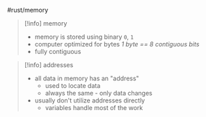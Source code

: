 #rust/memory 

>[!info] memory
> - memory is stored using binary `0`, `1`
> - computer optimized for bytes *1 byte == 8 contiguous bits*
> - fully contiguous

>[!info] addresses
>- all data in memory has an "address"
>	- used to locate data
>	- always the same - only data changes
>- usually don't utilize addresses directly
>	- variables handle most of the work













